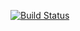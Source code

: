 [![Build Status](https://app.travis-ci.com/AdrienPinheiro/Exercice_Test.svg?token=qytTnooWykp75Ptx71e9&branch=master)](https://app.travis-ci.com/AdrienPinheiro/Exercice_Test)